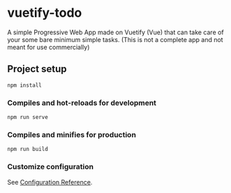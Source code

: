 # vuetify-todo
A simple Progressive Web App made on Vuetify (Vue) that can take care of your some bare minimum simple tasks.
(This is not a complete app and not meant for use commercially)
## Project setup
```
npm install
```

### Compiles and hot-reloads for development
```
npm run serve
```

### Compiles and minifies for production
```
npm run build
```

### Customize configuration
See [Configuration Reference](https://cli.vuejs.org/config/).
